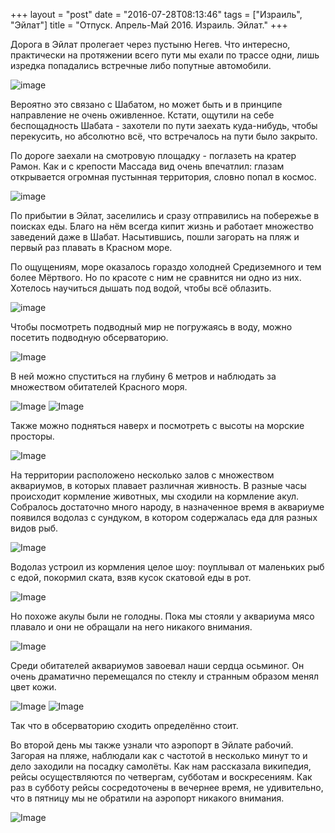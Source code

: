 +++
layout = "post"
date = "2016-07-28T08:13:46"
tags = ["Израиль", "Эйлат"]
title = "Отпуск. Апрель-Май 2016. Израиль. Эйлат."
+++

Дорога в Эйлат пролегает через пустыню Негев. Что интересно, практически на протяжении всего пути мы ехали по трассе одни, лишь изредка попадались встречные либо попутные автомобили.   


![image](/post/2016/07/vacation-april-may-2015-israel-eilat-1.jpg)

Вероятно это связано с Шабатом, но может быть и в принципе направление не очень оживленное. Кстати, ощутили на себе беспощадность Шабата - захотели по пути заехать куда-нибудь, чтобы перекусить, но абсолютно всё, что встречалось на пути было закрыто. 

По дороге заехали на смотровую площадку - поглазеть на кратер Рамон. Как и с крепости Массада вид очень впечатлил: глазам открывается огромная пустынная территория, словно попал в космос.

![image](/post/2016/07/vacation-april-may-2015-israel-eilat-2.jpg)

По прибытии в Эйлат, заселились и сразу отправились на побережье в поисках еды. Благо на нём всегда кипит жизнь и работает множество заведений даже в Шабат. Насытившись, пошли загорать на пляж и первый раз плавать в Красном море.

По ощущениям, море оказалось гораздо холодней Средиземного и тем более Мёртвого. Но по красоте с ним не сравнится ни одно из них. Хотелось научиться дышать под водой, чтобы всё облазить.

![image](/post/2016/07/vacation-april-may-2015-israel-eilat-3.jpg)

Чтобы посмотреть подводный мир не погружаясь в воду, можно посетить подводную обсерваторию. 

![Image](/post/2016/07/vacation-april-may-2015-israel-eilat-4.jpg)

В ней можно спуститься на глубину 6 метров и наблюдать за множеством обитателей Красного моря. 

![Image](/post/2016/07/vacation-april-may-2015-israel-eilat-5.jpg)
![Image](/post/2016/07/vacation-april-may-2015-israel-eilat-6.jpg)

Также можно подняться наверх и посмотреть с высоты на морские просторы.

![Image](/post/2016/07/vacation-april-may-2015-israel-eilat-7.jpg)

На территории расположено несколько залов с множеством аквариумов, в которых плавает различная живность. В разные часы происходит кормление животных, мы сходили на кормление акул. Собралось достаточно много народу, в назначенное время в аквариуме появился водолаз с сундуком, в котором содержалась еда для разных видов рыб. 

![Image](/post/2016/07/vacation-april-may-2015-israel-eilat-8.jpg)

Водолаз устроил из кормления целое шоу: поуплывал от маленьких рыб с едой, покормил ската, взяв кусок скатовой еды в рот. 

![Image](/post/2016/07/vacation-april-may-2015-israel-eilat-9.jpg)

Но похоже акулы были не голодны. Пока мы стояли у аквариума мясо плавало и они не обращали на него никакого внимания. 

![Image](/post/2016/07/vacation-april-may-2015-israel-eilat-10.jpg)

Среди обитателей аквариумов завоевал наши сердца осьминог. Он очень драматично перемещался по стеклу и странным образом менял цвет кожи.

![Image](/post/2016/07/vacation-april-may-2015-israel-eilat-11.jpg)
![Image](/post/2016/07/vacation-april-may-2015-israel-eilat-12.jpg)

Так что в обсерваторию сходить определённо стоит.

Во второй день мы также узнали что аэропорт в Эйлате рабочий. Загорая на пляже, наблюдали как с частотой в несколько минут то и дело заходили на посадку самолёты. Как нам рассказала википедия, рейсы осуществляются по четвергам, субботам и воскресениям. Как раз в субботу рейсы сосредоточены в вечернее время, не удивительно, что в пятницу мы не обратили на аэропорт никакого внимания.

![Image](/post/2016/07/vacation-april-may-2015-israel-eilat-13.jpg)